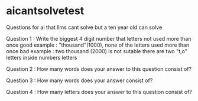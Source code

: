 # aicantsolvetest
Questions for ai that llms cant solve but a ten year old can solve

Question 1 :
 Write the biggest 4 digit number that letters not used more than once
good example : "thousand"(1000), none of the letters used more than once
bad example : two thousand (2000) is not sutable there are two "t,o" letters inside numbers letters  

Question 2 :
How many words does your answer to this question consist of?

Question 3 :
How many words does your answer consist of?

Question 4 :
How many letters does your answer to this question consist of?

